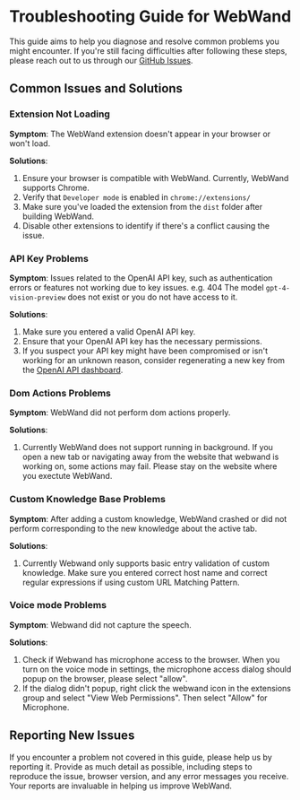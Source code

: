 # Troubleshooting Guide for WebWand

This guide aims to help you diagnose and resolve common problems you might encounter. If you're still facing difficulties after following these steps, please reach out to us through our [GitHub Issues](https://github.com/normal-computing/web-wand/issues).


## Common Issues and Solutions

### Extension Not Loading

**Symptom**: The WebWand extension doesn't appear in your browser or won't load.

**Solutions**:
1. Ensure your browser is compatible with WebWand. Currently, WebWand supports Chrome.
2. Verify that `Developer mode` is enabled in `chrome://extensions/`
3. Make sure you've loaded the extension from the `dist` folder after building WebWand.
4. Disable other extensions to identify if there's a conflict causing the issue.

### API Key Problems

**Symptom**: Issues related to the OpenAI API key, such as authentication errors or features not working due to key issues. e.g. 404 The model `gpt-4-vision-preview` does not exist or you do not have access to it.

**Solutions**:
1. Make sure you entered a valid OpenAI API key.
2. Ensure that your OpenAI API key has the necessary permissions.
3. If you suspect your API key might have been compromised or isn't working for an unknown reason, consider regenerating a new key from the [OpenAI API dashboard](https://platform.openai.com/account/api-keys).

### Dom Actions Problems

**Symptom**: WebWand did not perform dom actions properly.

**Solutions**:
1. Currently WebWand does not support running in background. If you open a new tab or navigating away from the website that webwand is working on, some actions may fail. Please stay on the website where you exectute WebWand. 

### Custom Knowledge Base Problems

**Symptom**: After adding a custom knowledge, WebWand crashed or did not perform corresponding to the new knowledge about the active tab.

**Solutions**:
1. Currently Webwand only supports basic entry validation of custom knowledge. Make sure you entered correct host name and correct regular expressions if using custom URL Matching Pattern. 

### Voice mode Problems

**Symptom**: Webwand did not capture the speech.

**Solutions**:
1. Check if Webwand has microphone access to the browser. When you turn on the voice mode in settings, the microphone access dialog should popup on the browser, please select "allow".
2. If the dialog didn't popup, right click the webwand icon in the extensions group and select "View Web Permissions". Then select "Allow" for Microphone.


## Reporting New Issues

If you encounter a problem not covered in this guide, please help us by reporting it. Provide as much detail as possible, including steps to reproduce the issue, browser version, and any error messages you receive. Your reports are invaluable in helping us improve WebWand.